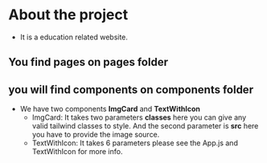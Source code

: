 # About the project

- It is a education related website.

## You find pages on pages folder

## you will find components on components folder

- We have two components **ImgCard** and **TextWithIcon**
  - ImgCard: It takes two parameters **classes** here you can give any valid tailwind classes to style. And the second parameter is **src** here you have to provide the image source.
  - TextWithIcon: It takes 6 parameters please see the App.js and TextWithIcon for more info.
